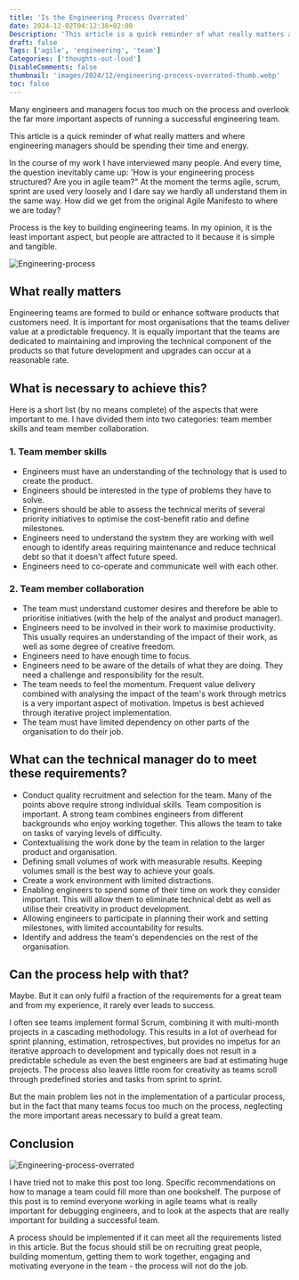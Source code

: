 ```yaml
---
title: 'Is the Engineering Process Overrated'
date: 2024-12-02T04:12:38+02:00
Description: 'This article is a quick reminder of what really matters and where engineering managers should be spending their time and energy.'
draft: false
Tags: ['agile', 'engineering', 'team']
Categories: ['thoughts-out-loud']
DisableComments: false
thumbnail: 'images/2024/12/engineering-process-overrated-thumb.webp'
toc: false
---
```


Many engineers and managers focus too much on the process and overlook the far more important aspects of running a successful engineering team.

This article is a quick reminder of what really matters and where engineering managers should be spending their time and energy.

In the course of my work I have interviewed many people. And every time, the question inevitably came up: 'How is your engineering process structured? Are you in agile team?" At the moment the terms agile, scrum, sprint are used very loosely and I dare say we hardly all understand them in the same way. How did we get from the original Agile Manifesto to where we are today?

Process is the key to building engineering teams. In my opinion, it is the least important aspect, but people are attracted to it because it is simple and tangible.

![Engineering-process](/images/2024/12/engineering-process-overrated.webp)

## What really matters

Engineering teams are formed to build or enhance software products that customers need. It is important for most organisations that the teams deliver value at a predictable frequency. It is equally important that the teams are dedicated to maintaining and improving the technical component of the products so that future development and upgrades can occur at a reasonable rate.

## What is necessary to achieve this?

Here is a short list (by no means complete) of the aspects that were important to me. I have divided them into two categories: team member skills and team member collaboration.

### 1. Team member skills

- Engineers must have an understanding of the technology that is used to create the product.
- Engineers should be interested in the type of problems they have to solve.
- Engineers should be able to assess the technical merits of several priority initiatives to optimise the cost-benefit ratio and define milestones.
- Engineers need to understand the system they are working with well enough to identify areas requiring maintenance and reduce technical debt so that it doesn't affect future speed.
- Engineers need to co-operate and communicate well with each other.

### 2. Team member collaboration

- The team must understand customer desires and therefore be able to prioritise initiatives (with the help of the analyst and product manager).
- Engineers need to be involved in their work to maximise productivity. This usually requires an understanding of the impact of their work, as well as some degree of creative freedom.
- Engineers need to have enough time to focus.
- Engineers need to be aware of the details of what they are doing. They need a challenge and responsibility for the result.
- The team needs to feel the momentum. Frequent value delivery combined with analysing the impact of the team's work through metrics is a very important aspect of motivation. Impetus is best achieved through iterative project implementation.
- The team must have limited dependency on other parts of the organisation to do their job.

## What can the technical manager do to meet these requirements?

- Conduct quality recruitment and selection for the team. Many of the points above require strong individual skills. Team composition is important. A strong team combines engineers from different backgrounds who enjoy working together. This allows the team to take on tasks of varying levels of difficulty.
- Contextualising the work done by the team in relation to the larger product and organisation.
- Defining small volumes of work with measurable results. Keeping volumes small is the best way to achieve your goals.
- Create a work environment with limited distractions.
- Enabling engineers to spend some of their time on work they consider important. This will allow them to eliminate technical debt as well as utilise their creativity in product development.
- Allowing engineers to participate in planning their work and setting milestones, with limited accountability for results.
- Identify and address the team's dependencies on the rest of the organisation.

## Can the process help with that?

Maybe. But it can only fulfil a fraction of the requirements for a great team and from my experience, it rarely ever leads to success.

I often see teams implement formal Scrum, combining it with multi-month projects in a cascading methodology. This results in a lot of overhead for sprint planning, estimation, retrospectives, but provides no impetus for an iterative approach to development and typically does not result in a predictable schedule as even the best engineers are bad at estimating huge projects. The process also leaves little room for creativity as teams scroll through predefined stories and tasks from sprint to sprint.

But the main problem lies not in the implementation of a particular process, but in the fact that many teams focus too much on the process, neglecting the more important areas necessary to build a great team.

## Conclusion

![Engineering-process-overrated](/images/2024/12/engineering-process-overrated-thumb.webp)

I have tried not to make this post too long. Specific recommendations on how to manage a team could fill more than one bookshelf. The purpose of this post is to remind everyone working in agile teams what is really important for debugging engineers, and to look at the aspects that are really important for building a successful team.

A process should be implemented if it can meet all the requirements listed in this article. But the focus should still be on recruiting great people, building momentum, getting them to work together, engaging and motivating everyone in the team - the process will not do the job.
